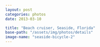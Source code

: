 ```yaml
---
layout: post
categories: photos
date: 2013-03-10

title: "Beach cruiser, Seaside, Florida"
base-path: "/assets/img/photos/details"
image-name: "seaside-bicycle-2"
---
```

